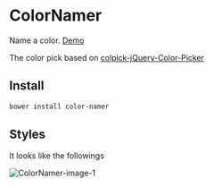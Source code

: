 # ColorNamer
Name a color. [Demo](http://craryprimitiveman.github.io/demos/colornamer/)

The color pick based on [colpick-jQuery-Color-Picker](https://github.com/josedvq/colpick-jQuery-Color-Picker)

Install
-------------------
```sh
bower install color-namer
```

Styles
-------------------
It looks like the followings

![ColorNamer-image-1](http://7tszla.com1.z0.glb.clouddn.com/ColorNamer/1.png)

